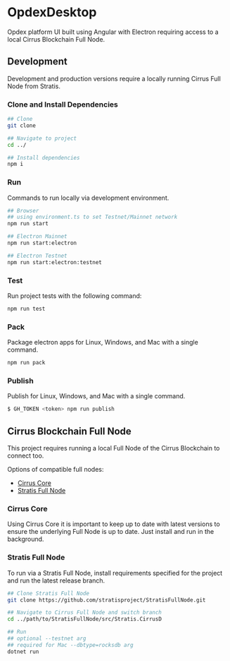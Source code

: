 # OpdexDesktop

Opdex platform UI built using Angular with Electron requiring access to a local Cirrus Blockchain Full Node. 

## Development

Development and production versions require a locally running Cirrus Full Node from Stratis.

### Clone and Install Dependencies

```sh
## Clone 
git clone 

## Navigate to project
cd ../

## Install dependencies
npm i
```

### Run

Commands to run locally via development environment. 

```sh
## Browser
## using environment.ts to set Testnet/Mainnet network
npm run start 

## Electron Mainnet
npm run start:electron

## Electron Testnet
npm run start:electron:testnet
```

### Test

Run project tests with the following command:

```sh
npm run test
```

### Pack

Package electron apps for Linux, Windows, and Mac with a single command.

```sh
npm run pack
```

### Publish

Publish for Linux, Windows, and Mac with a single command.

```sh
$ GH_TOKEN <token> npm run publish
```

## Cirrus Blockchain Full Node

This project requires running a local Full Node of the Cirrus Blockchain to connect too.

Options of compatible full nodes:

- [Cirrus Core](https://github.com/stratisproject/CirrusCore/releases)
- [Stratis Full Node](https://github.com/stratisproject/StratisFullNode)

### Cirrus Core

Using Cirrus Core it is important to keep up to date with latest versions to ensure the underlying Full Node is up to date. Just install and run in the background.

### Stratis Full Node

To run via a Stratis Full Node, install requirements specified for the project and run the latest release branch.

```sh
## Clone Stratis Full Node
git clone https://github.com/stratisproject/StratisFullNode.git

## Navigate to Cirrus Full Node and switch branch
cd ../path/to/StratisFullNode/src/Stratis.CirrusD

## Run 
## optional --testnet arg
## required for Mac --dbtype=rocksdb arg
dotnet run
```
